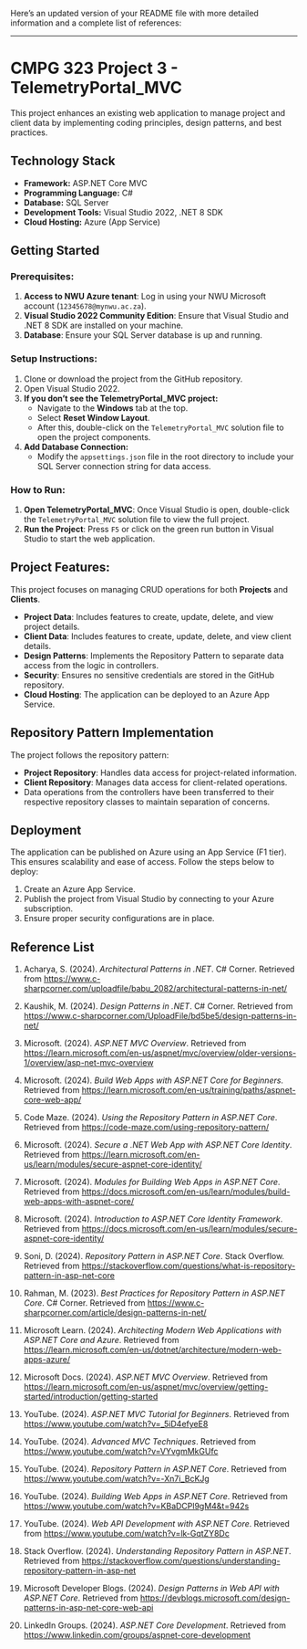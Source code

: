 Here’s an updated version of your README file with more detailed information and a complete list of references:

---

# CMPG 323 Project 3 - TelemetryPortal_MVC
This project enhances an existing web application to manage project and client data by implementing coding principles, design patterns, and best practices.

## Technology Stack
- **Framework:** ASP.NET Core MVC
- **Programming Language:** C#
- **Database:** SQL Server
- **Development Tools:** Visual Studio 2022, .NET 8 SDK
- **Cloud Hosting:** Azure (App Service)

## Getting Started

### Prerequisites:
1. **Access to NWU Azure tenant**: Log in using your NWU Microsoft account (`12345678@mynwu.ac.za`).
2. **Visual Studio 2022 Community Edition**: Ensure that Visual Studio and .NET 8 SDK are installed on your machine.
3. **Database**: Ensure your SQL Server database is up and running.

### Setup Instructions:
1. Clone or download the project from the GitHub repository.
2. Open Visual Studio 2022.
3. **If you don’t see the TelemetryPortal_MVC project:**
   - Navigate to the **Windows** tab at the top.
   - Select **Reset Window Layout**.
   - After this, double-click on the `TelemetryPortal_MVC` solution file to open the project components.
4. **Add Database Connection:**
   - Modify the `appsettings.json` file in the root directory to include your SQL Server connection string for data access.

### How to Run:
1. **Open TelemetryPortal_MVC**: Once Visual Studio is open, double-click the `TelemetryPortal_MVC` solution file to view the full project.
2. **Run the Project**: Press `F5` or click on the green run button in Visual Studio to start the web application.

## Project Features:
This project focuses on managing CRUD operations for both **Projects** and **Clients**.

- **Project Data**: Includes features to create, update, delete, and view project details.
- **Client Data**: Includes features to create, update, delete, and view client details.
- **Design Patterns**: Implements the Repository Pattern to separate data access from the logic in controllers.
- **Security**: Ensures no sensitive credentials are stored in the GitHub repository.
- **Cloud Hosting**: The application can be deployed to an Azure App Service.

## Repository Pattern Implementation
The project follows the repository pattern:
- **Project Repository**: Handles data access for project-related information.
- **Client Repository**: Manages data access for client-related operations.
- Data operations from the controllers have been transferred to their respective repository classes to maintain separation of concerns.

## Deployment
The application can be published on Azure using an App Service (F1 tier). This ensures scalability and ease of access. Follow the steps below to deploy:
1. Create an Azure App Service.
2. Publish the project from Visual Studio by connecting to your Azure subscription.
3. Ensure proper security configurations are in place.

## Reference List
1. Acharya, S. (2024). *Architectural Patterns in .NET*. C# Corner. Retrieved from https://www.c-sharpcorner.com/uploadfile/babu_2082/architectural-patterns-in-net/

2. Kaushik, M. (2024). *Design Patterns in .NET*. C# Corner. Retrieved from https://www.c-sharpcorner.com/UploadFile/bd5be5/design-patterns-in-net/

3. Microsoft. (2024). *ASP.NET MVC Overview*. Retrieved from https://learn.microsoft.com/en-us/aspnet/mvc/overview/older-versions-1/overview/asp-net-mvc-overview

4. Microsoft. (2024). *Build Web Apps with ASP.NET Core for Beginners*. Retrieved from https://learn.microsoft.com/en-us/training/paths/aspnet-core-web-app/

5. Code Maze. (2024). *Using the Repository Pattern in ASP.NET Core*. Retrieved from https://code-maze.com/using-repository-pattern/

6. Microsoft. (2024). *Secure a .NET Web App with ASP.NET Core Identity*. Retrieved from https://learn.microsoft.com/en-us/learn/modules/secure-aspnet-core-identity/

7. Microsoft. (2024). *Modules for Building Web Apps in ASP.NET Core*. Retrieved from https://docs.microsoft.com/en-us/learn/modules/build-web-apps-with-aspnet-core/

8. Microsoft. (2024). *Introduction to ASP.NET Core Identity Framework*. Retrieved from https://docs.microsoft.com/en-us/learn/modules/secure-aspnet-core-identity/

9. Soni, D. (2024). *Repository Pattern in ASP.NET Core*. Stack Overflow. Retrieved from https://stackoverflow.com/questions/what-is-repository-pattern-in-asp-net-core

10. Rahman, M. (2023). *Best Practices for Repository Pattern in ASP.NET Core*. C# Corner. Retrieved from https://www.c-sharpcorner.com/article/design-patterns-in-net/

11. Microsoft Learn. (2024). *Architecting Modern Web Applications with ASP.NET Core and Azure*. Retrieved from https://learn.microsoft.com/en-us/dotnet/architecture/modern-web-apps-azure/

12. Microsoft Docs. (2024). *ASP.NET MVC Overview*. Retrieved from https://learn.microsoft.com/en-us/aspnet/mvc/overview/getting-started/introduction/getting-started

13. YouTube. (2024). *ASP.NET MVC Tutorial for Beginners*. Retrieved from https://www.youtube.com/watch?v=_5iD4efyeE8

14. YouTube. (2024). *Advanced MVC Techniques*. Retrieved from https://www.youtube.com/watch?v=VYvgmMkGUfc

15. YouTube. (2024). *Repository Pattern in ASP.NET Core*. Retrieved from https://www.youtube.com/watch?v=-Xn7i_BcKJg

16. YouTube. (2024). *Building Web Apps in ASP.NET Core*. Retrieved from https://www.youtube.com/watch?v=KBaDCPl9gM4&t=942s

17. YouTube. (2024). *Web API Development with ASP.NET Core*. Retrieved from https://www.youtube.com/watch?v=lk-GqtZY8Dc

18. Stack Overflow. (2024). *Understanding Repository Pattern in ASP.NET*. Retrieved from https://stackoverflow.com/questions/understanding-repository-pattern-in-asp-net

19. Microsoft Developer Blogs. (2024). *Design Patterns in Web API with ASP.NET Core*. Retrieved from https://devblogs.microsoft.com/design-patterns-in-asp-net-core-web-api

20. LinkedIn Groups. (2024). *ASP.NET Core Development*. Retrieved from https://www.linkedin.com/groups/aspnet-core-development


